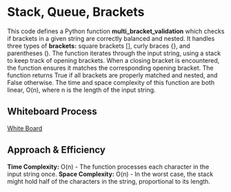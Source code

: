 # Stack, Queue, Brackets

This code defines a Python function __multi_bracket_validation__ which checks if brackets in a given string are correctly balanced and nested. It handles three types of __brackets:__ square brackets [], curly braces {}, and parentheses (). The function iterates through the input string, using a stack to keep track of opening brackets. When a closing bracket is encountered, the function ensures it matches the corresponding opening bracket. The function returns True if all brackets are properly matched and nested, and False otherwise. The time and space complexity of this function are both linear, O(n), where n is the length of the input string.

## Whiteboard Process
[White Board](./whiteboard.png)

## Approach & Efficiency 

__Time Complexity:__ O(n) - The function processes each character in the input string once.
__Space Complexity:__ O(n) - In the worst case, the stack might hold half of the characters in the string, proportional to its length.